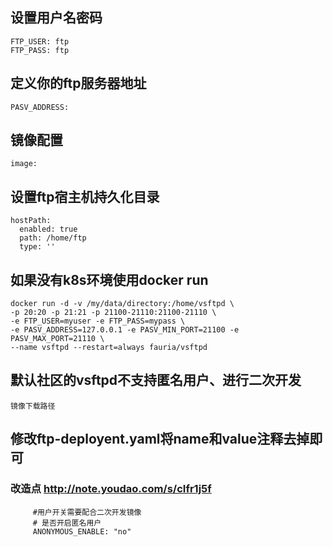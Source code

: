 ## 设置用户名密码
    FTP_USER: ftp
    FTP_PASS: ftp
## 定义你的ftp服务器地址
    PASV_ADDRESS:
## 镜像配置
    image:
## 设置ftp宿主机持久化目录
    hostPath:
      enabled: true
      path: /home/ftp
      type: ''
## 如果没有k8s环境使用docker run
    docker run -d -v /my/data/directory:/home/vsftpd \
    -p 20:20 -p 21:21 -p 21100-21110:21100-21110 \
    -e FTP_USER=myuser -e FTP_PASS=mypass \
    -e PASV_ADDRESS=127.0.0.1 -e PASV_MIN_PORT=21100 -e PASV_MAX_PORT=21110 \
    --name vsftpd --restart=always fauria/vsftpd
## 默认社区的vsftpd不支持匿名用户、进行二次开发
    镜像下载路径
    
## 修改ftp-deployent.yaml将name和value注释去掉即可
### 改造点 http://note.youdao.com/s/cIfr1j5f
         #用户开关需要配合二次开发镜像
         # 是否开启匿名用户
         ANONYMOUS_ENABLE: "no"
